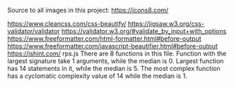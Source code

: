 Source to all images in this project: https://icons8.com/

https://www.cleancss.com/css-beautify/
https://jigsaw.w3.org/css-validator/validator
https://validator.w3.org/#validate_by_input+with_options
https://www.freeformatter.com/html-formatter.html#before-output
https://www.freeformatter.com/javascript-beautifier.html#before-output
https://jshint.com/
rps.js
There are 8 functions in this file.
Function with the largest signature take 1 arguments, while the median is 0.
Largest function has 14 statements in it, while the median is 5.
The most complex function has a cyclomatic complexity value of 14 while the median is 1.

